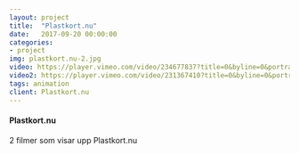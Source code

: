 ```yaml
---
layout: project
title:  "Plastkort.nu"
date:   2017-09-20 00:00:00
categories:
- project
img: plastkort.nu-2.jpg
video: https://player.vimeo.com/video/234677837?title=0&byline=0&portrait=0
video2: https://player.vimeo.com/video/231367410?title=0&byline=0&portrait=0
tags: animation
client: Plastkort.nu
---
```

#### Plastkort.nu
2 filmer som visar upp Plastkort.nu